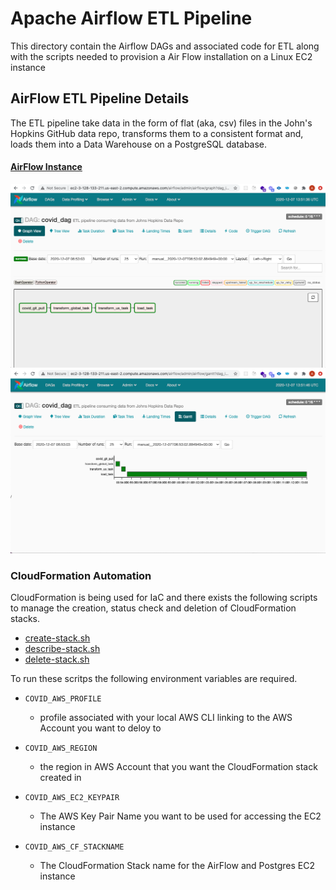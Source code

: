 # Apache Airflow ETL Pipeline

This directory contain the Airflow DAGs and associated code for ETL along with the scripts needed to provision a Air Flow installation on a Linux EC2 instance

## AirFlow ETL Pipeline Details

The ETL pipeline take data in the form of flat (aka, csv) files in the John's Hopkins GitHub data repo, transforms them to a consistent format and, loads them into a Data Warehouse on a PostgreSQL database.

#### [AirFlow Instance](http://ec2-3-128-133-211.us-east-2.compute.amazonaws.com/airflow/)

<img src="../airflow-covid-dag-graph.png">

<img src="../airflow-covid-dag-gantt.png">


### CloudFormation Automation

CloudFormation is being used for IaC and there exists the following scripts to manage the creation, status check and deletion of CloudFormation stacks.

- [create-stack.sh](./create-stack.sh)
- [describe-stack.sh](./describe-stack.sh)
- [delete-stack.sh](./delete-stack.sh)

To run these scritps the following environment variables are required.

- `COVID_AWS_PROFILE` 
  - profile associated with your local AWS CLI linking to the AWS Account you want to deloy to

- `COVID_AWS_REGION`
  - the region in AWS Account that you want the CloudFormation stack created in

- `COVID_AWS_EC2_KEYPAIR`
  - The AWS Key Pair Name you want to be used for accessing the EC2 instance

- `COVID_AWS_CF_STACKNAME`
  - The CloudFormation Stack name for the AirFlow and Postgres EC2 instance

